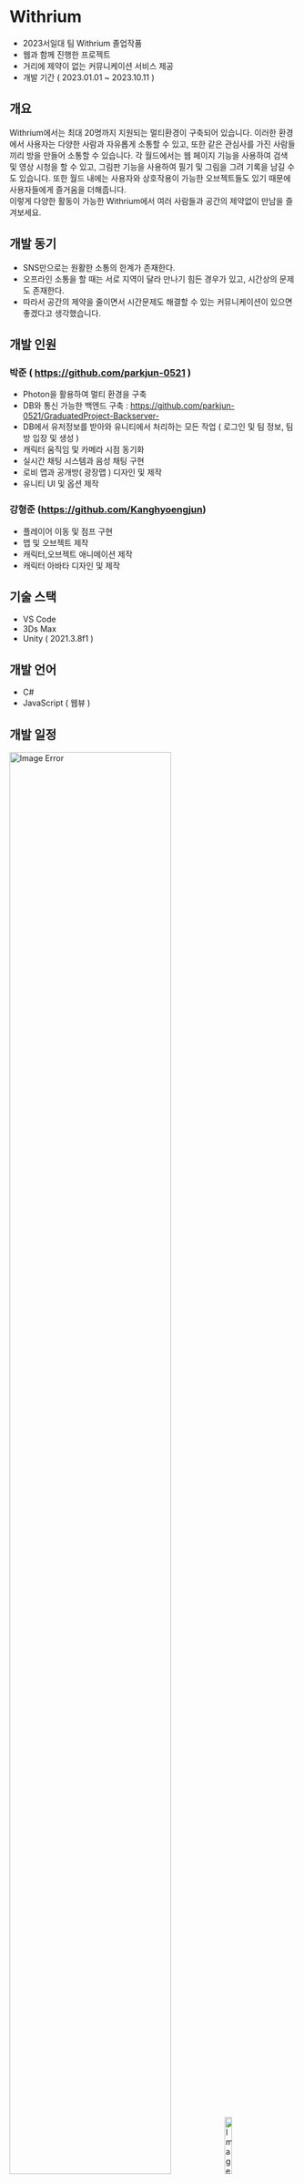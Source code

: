 # Withrium

  - 2023서일대 팀 Withrium 졸업작품
  - 웹과 함께 진행한 프로젝트
  - 거리에 제약이 없는 커뮤니케이션 서비스 제공
  - 개발 기간 ( 2023.01.01 ~ 2023.10.11 )

## 개요 

 Withrium에서는 최대 20명까지 지원되는 멀티환경이 구축되어 있습니다. 이러한 환경에서 사용자는 다양한 사람과 자유롭게 소통할 수 있고, 
 또한 같은 관심사를 가진 사람들끼리 방을 만들어 소통할 수 있습니다. 각 월드에서는 웹 페이지 기능을 사용하여 검색 및 영상 시청을 할 수 있고, 그림판 기능을 사용하여 필기 및 그림을 그려 기록을 남길 수도 있습니다. 또한 월드 내에는 사용자와 상호작용이 가능한 오브젝트들도 있기 때문에
 사용자들에게 즐거움을 더해줍니다. </br>
 이렇게 다양한 활동이 가능한 Withrium에서 여러 사람들과 공간의 제약없이 만남을 즐겨보세요. 

## 개발 동기 

  - SNS만으로는 원활한 소통의 한계가 존재한다.
  - 오프라인 소통을 할 때는 서로 지역이 달라 만나기 힘든 경우가 있고, 시간상의 문제도 존재한다.
  - 따라서 공간의 제약을 줄이면서 시간문제도 해결할 수 있는 커뮤니케이션이 있으면 좋겠다고 생각했습니다.

## 개발 인원

  ### 박준 ( https://github.com/parkjun-0521 )
  - Photon을 활용하여 멀티 환경을 구축
  - DB와 통신 가능한 백엔드 구축 : https://github.com/parkjun-0521/GraduatedProject-Backserver-
  - DB에서 유저정보를 받아와 유니티에서 처리하는 모든 작업 ( 로그인 및 팀 정보, 팀 방 입장 및 생성 )
  - 캐릭터 움직임 및 카메라 시점 동기화
  - 실시간 채팅 시스템과 음성 채팅 구현
  - 로비 맵과 공개방( 광장맵 ) 디자인 및 제작
  - 유니티 UI 및 옵션 제작
  
  ### 강형준 (https://github.com/Kanghyoengjun)
  - 플레이어 이동 및 점프 구현
  - 맵 및 오브젝트 제작
  - 캐릭터,오브젝트 애니메이션 제작 
  - 캐릭터 아바타 디자인 및 제작 
    
## 기술 스택 

  - VS Code 
  - 3Ds Max
  - Unity ( 2021.3.8f1 )

## 개발 언어 

  - C#
  - JavaScript ( 웹뷰 )

## 개발 일정

  <img src="https://github.com/parkjun-0521/GraduatedProject/blob/main/image/%EC%9D%BC%EC%A0%95_1.png" alt="Image Error" width="75%" height="80%" /><img src="https://github.com/parkjun-0521/GraduatedProject/blob/main/image/%EC%9D%BC%EC%A0%95_2.png" alt="Image Error" width="16%" height="16%" />
  <img src="https://github.com/parkjun-0521/GraduatedProject/blob/main/image/%EC%9D%BC%EC%A0%95_3.png" alt="Image Error" width="78%" height="80%" />

  - 이후 7월 ~ 10월 기간은 추가적인 기능 구현과 버그 수정 및 테스트 기간

## 구성 화면 ( 전체적인 부분 )  + 기능설명 

  ### 로그인 화면
  
  <img src="https://github.com/parkjun-0521/GraduatedProject/blob/main/image/%EC%BA%A1%EC%B2%981.PNG" alt="Image Error" width="20%" height="10%" />
  
  - 실행하였을 때 나오는 로그인 화면입니다.
  - 다른 프로그램들과 동일하게 Tap을 누르면 아래로 이동할 수 있도록 구현하였습니다. 
  - 계정이 없을 경우를 생각하여 회원가입을 만들어 놓았고 버튼을 클릭하면 홈페이지의 회원가입 화면이 열리도록 해놓았습니다.
  - 회원가입을 직접 구현할 수 있었지만 홈페이지의 비중을 높이기 위해 직접 구현하지 않았습니다.

  ### 로딩
  
  <img src="https://github.com/parkjun-0521/GraduatedProject/blob/main/image/%EB%A1%9C%EB%94%A9.png" alt="Image Error" width="40%" height="50%" />

  - 화면 전환이 발생하는 경우마다 등장하는 로딩화면입니다.

  ### 로비
  
  <img src="https://github.com/parkjun-0521/GraduatedProject/blob/main/image/%ED%8F%AC%ED%83%88.PNG" alt="Image Error" width="40%" height="50%" /> <img src="https://github.com/parkjun-0521/GraduatedProject/blob/main/image/%EB%A1%9C%EB%B9%84.PNG" alt="Image Error" width="40%" height="50%" />

  - 로그인 후 가장 처음 보이는 화면입니다.
  - 왼쪽의 사진은 방을 입장하기 위한 포탈입니다. 상호작용 버튼 없이 포탈에 접근하면 입장하기 위한 UI가 등장합니다.
  - 오른쪽 사진은 로비에 있는 거울과 웹뷰 기능입니다. 웹뷰 기능을 사용하여 인게임 내에서도 팀을 이룰 수 있도록 합니다. 
  - 사진에는 없지만 이동키, 화면전환, 상호작용 키의 알림판이 있어 사용자의 불편함을 줄입니다.

  ### 포탈 입장시 

  <img src="https://github.com/parkjun-0521/GraduatedProject/blob/main/image/%EC%BA%90%EB%A6%AD%ED%84%B0_%EC%84%A0%ED%83%9D.PNG" alt="Image Error" width="40%" height="50%" /> <img src="https://github.com/parkjun-0521/GraduatedProject/blob/main/image/%EC%95%84%EB%B0%94%ED%83%80.PNG" alt="Image Error" width="40%" height="50%" />

  - 3개의 포탈에 입장시 공통으로 등장하는 UI입니다.
  - 왼쪽 사진은 캐릭터 선택 UI입니다. 여자, 남자, 이벤트 캐릭터가 있고, 이벤트 캐릭터는 홈페이지에서 구매 하면 열리는 방식입니다.
  - 오른쪽 사진은 아바타를 적용한 모습니다. 홈페이지에서 아바타를 구매하면 유니티에서 아바타를 적용할 수 있는 기능입니다. 
  - 캐릭터 선택 시 자동으로 아바타 선택창으로 이동하도록 구현하여 사용자의 불편함을 줄였습니다. 

  ### 공개방 맵

  <img src="https://github.com/parkjun-0521/GraduatedProject/blob/main/image/%EB%B4%84.PNG" alt="Image Error" width="40%" height="50%" /> <img src="https://github.com/parkjun-0521/GraduatedProject/blob/main/image/%EC%97%AC%EB%A6%84.PNG" alt="Image Error" width="40%" height="50%" /> <img src="https://github.com/parkjun-0521/GraduatedProject/blob/main/image/%EA%B0%80%EC%9D%84.PNG" alt="Image Error" width="40%" height="50%" /> <img src="https://github.com/parkjun-0521/GraduatedProject/blob/main/image/%EA%B2%A8%EC%9A%B8.PNG" alt="Image Error" width="40%" height="50%" />

  - 공개방 포탈에서 캐릭터 선택과 아바타 선택을 마친 후 등장하는 맵 선택 UI입니다.
  - 맵은 같은 구조지만 테마가 다른 4개의 공개방입니다.
  - 팀과 상관없이 모든 사람이 입장할 수 있습니다. 
  - 공개방은 최대 20명까지 멀티가 되도록 구현하였습니다.
  - 맵을 클릭하면 바로 방에 입장되도록 구현하였습니다. 

  ### 팀 생성 맵

  <img src="https://github.com/parkjun-0521/GraduatedProject/blob/main/image/%EC%B9%B4%ED%8E%98.PNG" alt="Image Error" width="40%" height="50%" /> <img src="https://github.com/parkjun-0521/GraduatedProject/blob/main/image/%EC%82%AC%EB%AC%B4%EC%8B%A4.PNG" alt="Image Error" width="40%" height="50%" /> <img src="https://github.com/parkjun-0521/GraduatedProject/blob/main/image/%EB%B0%A9.PNG" alt="Image Error" width="40%" height="50%" /> <img src="https://github.com/parkjun-0521/GraduatedProject/blob/main/image/%EB%8F%84%EC%84%9C%EA%B4%80.PNG" alt="Image Error" width="40%" height="50%" />

  - 팀 생성 포탈에서 캐릭터 선택과 아바타 선택을 마친 후 등장하는 맵 선택 UI입니다.
  - 서로다른 테마의 4개의 팀 방이고, 이 맵의 경우 팀장이거나 팀에 속해있는 경우에만 들어갈 수 있는 방입니다. 
  - 팀 방은 최대 8명까지 멀티가 되도록 구현하였습니다.
  - 맵을 클릭하면 바로 방에 입장되도록 구현하였습니다. 
    
  ### 팀 방 생성

  <img src="https://github.com/parkjun-0521/GraduatedProject/blob/main/image/%ED%8C%80%EB%B0%A9.PNG" alt="Image Error" width="40%" height="50%" /> 

  - 팀 생성 포탈에서 맵을 선택한 후 등장하는 UI입니다.
  - 홈페이지에서 팀을 생성하면 그 정보를 받아 한페이지 최대 10개씩 팀 정보를 띄워줍니다.
  - 10개 초과시 다음 버튼을 활용하여 다음 팀을 볼 수 있습니다. 
  - 팀 이름 버튼을 누를 시 그에 해당하는 팀 방이 만들어집니다.
    
  ### 팀 방 입장 

  <img src="https://github.com/parkjun-0521/GraduatedProject/blob/main/image/%ED%8C%80%EB%B0%A9%EC%9E%85%EC%9E%A5.PNG" alt="Image Error" width="40%" height="50%" />

  - 팀 방 입장 포탈에서 아바타 선택 후 등장하는 UI입니다.
  - 홈페이지에서 가입한 팀의 정보를 받아 한페이지에 퇴대 10개씩 가입한 팀 정보를 띄워줍니다.
  - 10개 초과시 다음 버튼을 활용하여 다음 팀을 볼 수 있습니다. 
  - 팀 이름 버튼을 누를 시 그에 해당하는 팀 방으로 입장 됩니다. 

  ### 방 입장 후

  <img src="https://github.com/parkjun-0521/GraduatedProject/blob/main/image/%EC%B1%84%ED%8C%85.PNG" alt="Image Error" width="28%" height="20%" /> <img src="https://github.com/parkjun-0521/GraduatedProject/blob/main/image/%EA%B7%B8%EB%A6%BC%ED%8C%90.PNG" alt="Image Error" width="40%" height="50%" />  <img src="https://github.com/parkjun-0521/GraduatedProject/blob/main/image/%EB%A9%80%ED%8B%B0_%EC%A7%84%ED%96%89.PNG" alt="Image Error" width="60%" height="60%" />

  - 방 입장후 이루어지는 이벤트 입니다.
  - 실시간 채팅 기능과 음성 채팅 기능을 제공합니다.
  - 그림판의 경우 명암과 굵기 조절이 가능하고 3가지의 색을 이용하여 필기또는 그림을 그릴 수 있습니다. 
  - 밑 사진에서의 오른쪽 상단 UI 3개는 각 그림판, 옵션, 방 나가기 버튼 UI입니다.
  - 팀장이 팀을 만들고 방을 나갔을 경우에 모든 팀원이 방에서 나가지도록 구현하였습니다.
  
  ### 웹 뷰 

  <img src="https://github.com/parkjun-0521/GraduatedProject/blob/main/image/%EC%9B%B9%EB%B7%B0.PNG" alt="Image Error" width="40%" height="50%" />

  - 웹에서 원하는 정보를 검색할 수 있고 영상 시청도 가능합니다.
  - 오른쪽 상단의 앞,뒤로가기 버튼을 활용하여 원하는 페이지로 돌아갈수 있습니다.
  - 웹뷰 기능의 경우 팀방에서만 사용할 수있도록 구현하였습니다. 

  ### 옵션 

  <img src="https://github.com/parkjun-0521/GraduatedProject/blob/main/image/%EC%98%B5%EC%85%98.PNG" alt="Image Error" width="40%" height="50%" /> <img src="https://github.com/parkjun-0521/GraduatedProject/blob/main/image/%EC%82%AC%EC%9A%B4%EB%93%9C%EC%98%B5%EC%85%98.PNG" alt="Image Error" width="40%" height="50%" /> 

  - 모든 맵에서 ESC를 누를 시 등장하는 옵션 UI입니다.
  - 소리 버튼을 누르면 오른쪽과 같은 UI가 등장합니다.
  - 배경음악을 조절하거나 마이크, 헤드셋을 조절할 수 있습니다.
  - 헤드셋을 차단할 경우 마이크도 같이 차단되도록 구현하였습니다.
  - 로그아웃 및 종료 버튼은 누를 시 즉시 로그아웃 되면서 게임이 종료되도록 구현하였습니다. 
  
## 추가적인 기능

  - 캐릭터 구별을 위해 닉네임 띄우기
  - 아바타 추가 및 아바타 동기화
  - 이벤트 캐릭터 추가 ( 홈페이지에서 상점 구매로 열리는 캐릭터 )

## 개발 실패 사항과 이유 
  
  ### 웹뷰 동기화
  - Photon View RPC 동기화를 이용하여 모든 플레이어가 하나의 웹뷰를 사용하여 서로 같은 화면을 보는것을 목표로 잡고 개발을 시작함 
  - Vupelx 에셋을 활용하여 개발을 하였고 현재 당시 Vuplex에서는 동기화 기능을 지원하지 않기에 직접 구현을 해야하는 상황
  - 에셋에서는 RPC 동기화를 할 수 없게 해둔 상태였고 캡쳐를 이용한 동기화 방식을 해보았지만 개발 지식이 부족하여 실패 
  ### 키 설정 
  - 캐릭터의 이동 방식이 InputManager의 Axes에서 정해진 키값으로 이동하는 방식으로 만들어짐
  - InputManager로 값을 줄 시 스크립트로는 Input의 값을 바꿀 수 없음
  - 따라서 이동 로직을 전부 뜯어 고쳐야 하는 상황이 발생
  - 졸업잘품 전시까지 시간이 부족하여 해당 기능을 구현하지 못함
